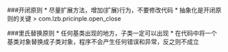 ###开闭原则
    * 尽量扩展方法，增加(扩展)行为，不要修改代码
    * 抽象化是开闭原则的关键
    > com.lzb.pricinple.open_close
    
###里氏替换原则
    * 任何基类出现的地方，子类一定可以出现
    * 在代码中将一个基类对象替换成子类对象，程序不会产生任何错误和异常，反之则不成立